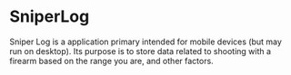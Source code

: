 # SniperLog

Sniper Log is a application primary intended for mobile devices (but may run on desktop). Its purpose is to store data related to shooting with a firearm based on the range you are, and other factors.
